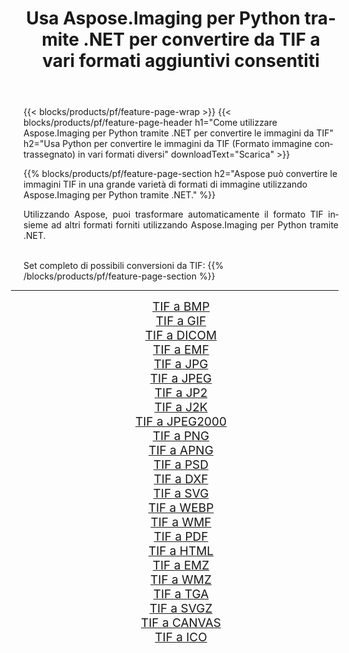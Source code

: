 ﻿---
title: Usa Aspose.Imaging per Python tramite .NET per convertire da TIF a vari formati aggiuntivi consentiti 
weight: 3920
url: /it/python-net/conversion/from/tif/ 
lang: it
langdirlevel: 2
locales: zh-hans,ja,it,ru,de,es,fr,nl,id,lt,pl,pt,vi,tr,ko,zh-hant,ar,hi,th,sv,cs,uk,he
description: Puoi trasformare rapidamente da TIF(Formato immagine contrassegnato) in vari formati utilizzando Aspose.Imaging per Python tramite .NET.
---

{{< blocks/products/pf/feature-page-wrap >}}
{{< blocks/products/pf/feature-page-header h1="Come utilizzare Aspose.Imaging per Python tramite .NET per convertire le immagini da TIF" h2="Usa Python per convertire le immagini da TIF (Formato immagine contrassegnato) in vari formati diversi" downloadText="Scarica" >}}


{{% blocks/products/pf/feature-page-section  h2="Aspose può convertire le immagini TIF in una grande varietà di formati di immagine utilizzando Aspose.Imaging per Python tramite .NET." %}}
<p align=justify>Utilizzando Aspose, puoi trasformare automaticamente il formato TIF insieme ad altri formati forniti utilizzando Aspose.Imaging per Python tramite .NET. </p>
<br/>
Set completo di possibili conversioni da TIF:
{{% /blocks/products/pf/feature-page-section %}}
<div class="container-fluid productfamilypage bg-gray">
    <div class="convertypes bg-gray agp-content section">
        <div class="container">
		<hr style="margin-left:-20px;"/>
		<div class="row other-converters" style="gap: 10px;font-size: 19px;text-align:center;">
		    <div class='col-md-2 other-converter remove-lp remove-rp'><a href="/imaging/it/python-net/conversion/tif-to-bmp/" style="padding:15px;">TIF a BMP</a></div><div class='col-md-2 other-converter remove-lp remove-rp'><a href="/imaging/it/python-net/conversion/tif-to-gif/" style="padding:15px;">TIF a GIF</a></div><div class='col-md-2 other-converter remove-lp remove-rp'><a href="/imaging/it/python-net/conversion/tif-to-dicom/" style="padding:15px;">TIF a DICOM</a></div><div class='col-md-2 other-converter remove-lp remove-rp'><a href="/imaging/it/python-net/conversion/tif-to-emf/" style="padding:15px;">TIF a EMF</a></div><div class='col-md-2 other-converter remove-lp remove-rp'><a href="/imaging/it/python-net/conversion/tif-to-jpg/" style="padding:15px;">TIF a JPG</a></div><div class='col-md-2 other-converter remove-lp remove-rp'><a href="/imaging/it/python-net/conversion/tif-to-jpeg/" style="padding:15px;">TIF a JPEG</a></div><div class='col-md-2 other-converter remove-lp remove-rp'><a href="/imaging/it/python-net/conversion/tif-to-jp2/" style="padding:15px;">TIF a JP2</a></div><div class='col-md-2 other-converter remove-lp remove-rp'><a href="/imaging/it/python-net/conversion/tif-to-j2k/" style="padding:15px;">TIF a J2K</a></div><div class='col-md-2 other-converter remove-lp remove-rp'><a href="/imaging/it/python-net/conversion/tif-to-jpeg2000/" style="padding:15px;">TIF a JPEG2000</a></div><div class='col-md-2 other-converter remove-lp remove-rp'><a href="/imaging/it/python-net/conversion/tif-to-png/" style="padding:15px;">TIF a PNG</a></div><div class='col-md-2 other-converter remove-lp remove-rp'><a href="/imaging/it/python-net/conversion/tif-to-apng/" style="padding:15px;">TIF a APNG</a></div><div class='col-md-2 other-converter remove-lp remove-rp'><a href="/imaging/it/python-net/conversion/tif-to-psd/" style="padding:15px;">TIF a PSD</a></div><div class='col-md-2 other-converter remove-lp remove-rp'><a href="/imaging/it/python-net/conversion/tif-to-dxf/" style="padding:15px;">TIF a DXF</a></div><div class='col-md-2 other-converter remove-lp remove-rp'><a href="/imaging/it/python-net/conversion/tif-to-svg/" style="padding:15px;">TIF a SVG</a></div><div class='col-md-2 other-converter remove-lp remove-rp'><a href="/imaging/it/python-net/conversion/tif-to-webp/" style="padding:15px;">TIF a WEBP</a></div><div class='col-md-2 other-converter remove-lp remove-rp'><a href="/imaging/it/python-net/conversion/tif-to-wmf/" style="padding:15px;">TIF a WMF</a></div><div class='col-md-2 other-converter remove-lp remove-rp'><a href="/imaging/it/python-net/conversion/tif-to-pdf/" style="padding:15px;">TIF a PDF</a></div><div class='col-md-2 other-converter remove-lp remove-rp'><a href="/imaging/it/python-net/conversion/tif-to-html/" style="padding:15px;">TIF a HTML</a></div><div class='col-md-2 other-converter remove-lp remove-rp'><a href="/imaging/it/python-net/conversion/tif-to-emz/" style="padding:15px;">TIF a EMZ</a></div><div class='col-md-2 other-converter remove-lp remove-rp'><a href="/imaging/it/python-net/conversion/tif-to-wmz/" style="padding:15px;">TIF a WMZ</a></div><div class='col-md-2 other-converter remove-lp remove-rp'><a href="/imaging/it/python-net/conversion/tif-to-tga/" style="padding:15px;">TIF a TGA</a></div><div class='col-md-2 other-converter remove-lp remove-rp'><a href="/imaging/it/python-net/conversion/tif-to-svgz/" style="padding:15px;">TIF a SVGZ</a></div><div class='col-md-2 other-converter remove-lp remove-rp'><a href="/imaging/it/python-net/conversion/tif-to-canvas/" style="padding:15px;">TIF a CANVAS</a></div><div class='col-md-2 other-converter remove-lp remove-rp'><a href="/imaging/it/python-net/conversion/tif-to-ico/" style="padding:15px;">TIF a ICO</a></div>
                </div>
        </div>
    </div>
</div>
<br/>

